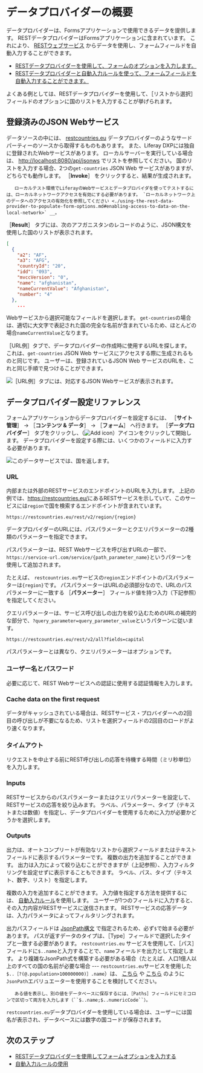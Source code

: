 # データプロバイダーの概要

データプロバイダーは、Formsアプリケーションで使用できるデータを提供します。 RESTデータプロバイダーはFormsアプリケーションに含まれています。 これにより、 [RESTウェブサービス](https://en.wikipedia.org/wiki/Representational_state_transfer) からデータを使用し、フォームフィールドを自動入力することができます。

* [RESTデータプロバイダーを使用して、フォームのオプションを入力します。](./using-the-rest-data-provider-to-populate-form-options.md)
* [RESTデータプロバイダーと自動入力ルールを使って、フォームフィールドを自動入力することができます。](../form-rules/using-the-autofill-rule.md)

よくある例としては、RESTデータプロバイダーを使用して、［リストから選択］フィールドのオプションに国のリストを入力することが挙げられます。

<a name="登録済みのjson-webサービス" />

## 登録済みのJSON Webサービス

データソースの中には、 [restcountries.eu](https://restcountries.eu) データプロバイダーのようなサードパーティーのソースから取得するものもあります。 また、Liferay DXPには独自に登録されたWebサービスがあります。 ローカルサーバーを実行している場合は、 [http://localhost:8080/api/jsonws](http://localhost:8080/api/jsonws) でリストを参照してください。 国のリストを入力する場合、2つの`get-countries` JSON Web サービスがありますが、どちらでも動作します。 ［**Invoke**］ をクリックすると、結果が生成されます。

```{warning}
   ローカルテスト環境でLiferayのWebサービスとデータプロバイダを使ってテストするには、ローカルネットワークアクセスを有効にする必要があります。 `ローカルネットワーク上のデータへのアクセスの有効化を参照してください <./using-the-rest-data-provider-to-populate-form-options.md#enabling-access-to-data-on-the-local-network>` __。  
```

［**Result**］ タブには、次のアフガニスタンのレコードのように、JSON構文を使用した国のリストが表示されます。

```json
[
  {
    "a2": "AF",
    "a3": "AFG",
    "countryId": "20",
    "idd": "093",
    "mvccVersion": "0",
    "name": "afghanistan",
    "nameCurrentValue": "Afghanistan",
    "number": "4"
  },
    ...
```

Webサービスから選択可能なフィールドを選択します。 `get-countries`の場合は、適切に大文字で表記された国の完全な名前が含まれているため、ほとんどの場合`nameCurrentValue`となります。

［URL例］タブで、データプロバイダーの作成時に使用するURLを探します。 これは、`get-countries` JSON Web サービスにアクセスする際に生成されるものと同じです。 ユーザーは、登録されているJSON Web サービスのURLを、これと同じ手順で見つけることができます。

![［URL例］タブには、対応するJSON Webサービスが表示されます。](./data-providers-overview/images/02.png)

<a name="データプロバイダー設定リファレンス" />

## データプロバイダー設定リファレンス

フォームアプリケーションからデータプロバイダーを設定するには、 ［**サイト管理**］ &rarr; ［**コンテンツ & データ**］ &rarr; ［**フォーム**］ へ行きます。 ［**データプロバイダー**］ タブをクリックし、（![Add icon](../../../images/icon-add.png)）アイコンをクリックして開始します。 データプロバイダーを設定する際には、いくつかのフィールドに入力する必要があります。

![このデータサービスでは、国を返します。](./data-providers-overview/images/03.png)

### URL

内部または外部のRESTサービスのエンドポイントのURLを入力します。 上記の例では、<https://restcountries.eu/>にあるRESTサービスを示していて、このサービスには`region`で国を検索するエンドポイントが含まれています。

`https://restcountries.eu/rest/v2/region/{region}`

データプロバイダーのURLには、パスパラメーターとクエリパラメーターの2種類のパラメーターを指定できます。

パスパラメーターは、REST Webサービスを呼び出すURLの一部で、`https://service-url.com/service/{path_parameter_name}`というパターンを使用して追加されます。

たとえば、 `restcountries.eu`サービスの`region`エンドポイントのパスパラメーターは`{region}`です。 パスパラメーターはURLの必須部分なので、URLのパスパラメーターに一致する ［**パラメーター**］ フィールド値を持つ入力（下記参照）を指定してください。

クエリパラメーターは、サービス呼び出しの出力を絞り込むためのURLの補完的な部分で、`?query_parameter=query_parameter_value`というパターンに従います。

    https://restcountries.eu/rest/v2/all?fields=capital

パスパラメーターとは異なり、クエリパラメーターはオプションです。

### ユーザー名とパスワード

必要に応じて、REST Webサービスへの認証に使用する認証情報を入力します。

### Cache data on the first request

データがキャッシュされている場合は、RESTサービス・プロバイダーへの2回目の呼び出しが不要になるため、リストを選択フィールドの2回目のロードがより速くなります。

### タイムアウト

リクエストを中止する前にREST呼び出しの応答を待機する時間（ミリ秒単位）を入力します。

### Inputs

RESTサービスからのパスパラメーターまたはクエリパラメーターを設定して、RESTサービスの応答を絞り込みます。 ラベル、パラメーター、タイプ（テキストまたは数値）を指定し、データプロバイダーを使用するために入力が必要かどうかを選択します。

### Outputs

出力は、オートコンプリートが有効なリストから選択フィールドまたはテキストフィールドに表示するパラメーターです。 複数の出力を追加することができます。 出力は入力によって絞り込むことができますが（上記参照）、入力フィルタリングを設定せずに表示することもできます。 ラベル、パス、タイプ（テキスト、数字、リスト）を指定します。

複数の入力を追加することができます。 入力値を指定する方法を提供するには、 [自動入力ルール](../form-rules/using-the-autofill-rule.md)を使用します。 ユーザーが1つのフィールドに入力すると、その入力内容がRESTサービスに送信されます。 RESTサービスの応答データは、入力パラメータによってフィルタリングされます。

出力パスフィールドは [JsonPath構文](https://github.com/json-path/JsonPath) で指定されるため、必ず`$`で始まる必要があります。 パスが返すデータのタイプは、［Type］フィールドで選択したタイプと一致する必要があります。 `restcountries.eu` サービスを使用して、［パス］フィールドに`$..name`と入力することで、`name`フィールドを出力として指定します。 より複雑なJsonPath式を構築する必要がある場合（たとえば、人口1億人以上のすべての国の名前が必要な場合 --- `restcountries.eu`サービスを使用した `$..［?(@.population>100000000)］.name`）は、 [こちら](http://jsonpath.herokuapp.com/) や [こちら](https://jsonpath.com/) のように`JsonPath`エバリュエーターを使用することを検討してください。

```tip::
   ある値を表示し、別の値をデータベースに保存するには、［Paths］フィールドにセミコロンで区切って両方を入力します（``$..name;$..numericCode``）。
```

`restcountries.eu`データプロバイダーを使用している場合は、ユーザーには国名が表示され、データベースには数字の国コードが保存されます。

<a name="次のステップ" />

## 次のステップ

* [RESTデータプロバイダーを使用してフォームオプションを入力する](./using-the-rest-data-provider-to-populate-form-options.md)
* [自動入力ルールの使用](../form-rules/using-the-autofill-rule.md)
